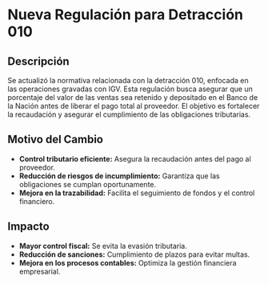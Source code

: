 # Nueva Regulación para Detracción 010

## Descripción  
Se actualizó la normativa relacionada con la detracción 010, enfocada en las operaciones gravadas con IGV. Esta regulación busca asegurar que un porcentaje del valor de las ventas sea retenido y depositado en el Banco de la Nación antes de liberar el pago total al proveedor. El objetivo es fortalecer la recaudación y asegurar el cumplimiento de las obligaciones tributarias.

## Motivo del Cambio  
- **Control tributario eficiente:** Asegura la recaudación antes del pago al proveedor.  
- **Reducción de riesgos de incumplimiento:** Garantiza que las obligaciones se cumplan oportunamente.  
- **Mejora en la trazabilidad:** Facilita el seguimiento de fondos y el control financiero.

## Impacto  
- **Mayor control fiscal:** Se evita la evasión tributaria.  
- **Reducción de sanciones:** Cumplimiento de plazos para evitar multas.  
- **Mejora en los procesos contables:** Optimiza la gestión financiera empresarial.

